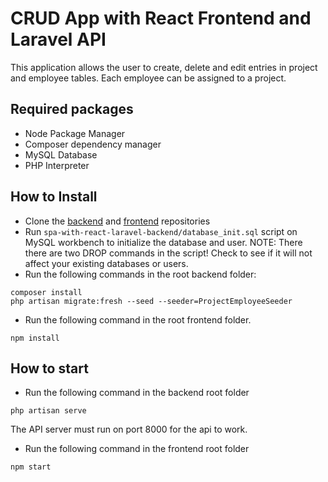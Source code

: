 # CRUD App with React Frontend and Laravel API

This application allows the user to create, delete and edit entries in project and employee tables. Each employee can be assigned to a project.

## Required packages

- Node Package Manager
- Composer dependency manager
- MySQL Database
- PHP Interpreter

## How to Install

- Clone the [backend](https://github.com/Ignas-Vaitkus/spa-with-react-laravel-backend) and [frontend](https://github.com/Ignas-Vaitkus/spa-with-react-laravel-frontend) repositories
- Run `spa-with-react-laravel-backend/database_init.sql` script on MySQL workbench to initialize the database and user. NOTE: There there are two DROP commands in the script! Check to see if it will not affect your existing databases or users.
- Run the following commands in the root backend folder:

```
composer install
php artisan migrate:fresh --seed --seeder=ProjectEmployeeSeeder
```

- Run the following command in the root frontend folder.

```
npm install
```

## How to start

- Run the following command in the backend root folder

```
php artisan serve
```

The API server must run on port 8000 for the api to work.

- Run the following command in the frontend root folder

```
npm start
```
